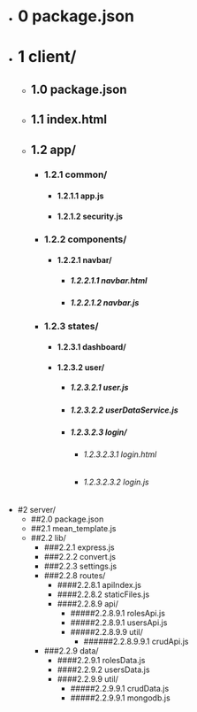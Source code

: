 - # 0 package.json
+ # 1 client/
	- ## 1.0 package.json
    - ## 1.1 index.html
	+ ## 1.2 app/
		+ ### 1.2.1 common/
		    - #### 1.2.1.1 app.js
			- #### 1.2.1.2 security.js
		+ ### 1.2.2 components/
			+ #### 1.2.2.1 navbar/
			    - ##### 1.2.2.1.1 navbar.html
				- ##### 1.2.2.1.2 navbar.js
		+ ### 1.2.3 states/
		    + #### 1.2.3.1 dashboard/
			+ #### 1.2.3.2 user/
			    - ##### 1.2.3.2.1 user.js
				- ##### 1.2.3.2.2 userDataService.js
				+ ##### 1.2.3.2.3 login/
				    - ###### 1.2.3.2.3.1 login.html
				    - ###### 1.2.3.2.3.2 login.js
+ #2 server/
	- ##2.0 package.json
    - ##2.1 mean_template.js
    + ##2.2 lib/
	    - ###2.2.1 express.js
		- ###2.2.2 convert.js
		- ###2.2.3 settings.js
		+ ###2.2.8 routes/
			- ####2.2.8.1 apiIndex.js
			- ####2.2.8.2 staticFiles.js
		    + ####2.2.8.9 api/
			    - #####2.2.8.9.1 rolesApi.js
				- #####2.2.8.9.1 usersApi.js
			    + #####2.2.8.9.9 util/
				    - ######2.2.8.9.9.1 crudApi.js
		+ ###2.2.9 data/
		    - ####2.2.9.1 rolesData.js
			- ####2.2.9.2 usersData.js
			+ ####2.2.9.9 util/
			    - #####2.2.9.9.1 crudData.js
				- #####2.2.9.9.1 mongodb.js